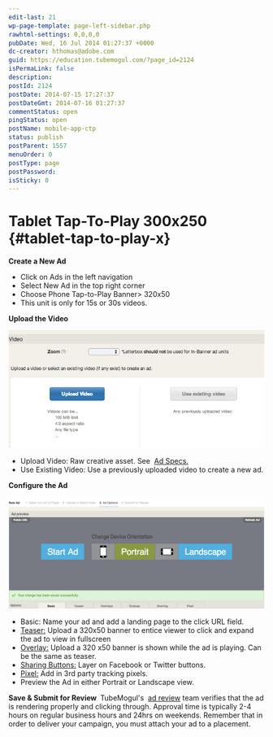 ```yaml
---
edit-last: 21
wp-page-template: page-left-sidebar.php
rawhtml-settings: 0,0,0,0
pubDate: Wed, 16 Jul 2014 01:27:37 +0000
dc-creator: hthomas@adobe.com
guid: https://education.tubemogul.com/?page_id=2124
isPermaLink: false
description: 
postId: 2124
postDate: 2014-07-15 17:27:37
postDateGmt: 2014-07-16 01:27:37
commentStatus: open
pingStatus: open
postName: mobile-app-ctp
status: publish
postParent: 1557
menuOrder: 0
postType: page
postPassword: 
isSticky: 0
---
```


# Tablet Tap-To-Play 300x250 {#tablet-tap-to-play-x}

**Create a New Ad&nbsp;**

* Click on Ads in the left navigation
* Select New Ad in the top right corner
* Choose Phone Tap-to-Play&nbsp;Banner> 320x50
* This unit is only for 15s or 30s videos.

**Upload the Video**
  
[ ![Video Uploader](assets/video-uploader1.png)](assets/video-uploader1.png)

* Upload Video: Raw creative asset. See&nbsp; [Ad Specs.](../../../../user-guide/planning/ad-formats/ad-specs.md)
* Use Existing Video: Use a previously uploaded video to create a new ad.

**Configure the Ad&nbsp;**
  
[ ![Mobile App CTP](assets/mobile-app-ctp.png)](assets/mobile-app-ctp.png)

* Basic: Name your ad and add a landing page to the click URL field.
* [Teaser:](/help/user-guide/planning/ad-formats/ad-features-guide/teasers-endcaps.md) Upload a 320x50 banner to entice viewer to click and expand the ad to view in fullscreen
* [Overlay:](/help/user-guide/planning/ad-formats/ad-features-guide/teasers-endcaps.md) Upload a 320 x50 banner is shown while the ad is playing. Can be the same as teaser.
* [Sharing Buttons:](../../../../user-guide/execution/ad-unit-setup/sharing-buttons.md) Layer on Facebook or Twitter buttons.
* [Pixel:](../../../../user-guide/execution/ad-unit-setup/3rd-party-tracking-adserving/tracking-pixels.md)&nbsp;Add in 3rd party tracking pixels.
* Preview the Ad in either Portrait or Landscape view.

**Save & Submit for Review&nbsp;**
TubeMogul's&nbsp; [ad review](../../../../user-guide/execution/ad-unit-setup/ad-reviews.md)&nbsp;team&nbsp;verifies&nbsp;that the ad is rendering properly and clicking through. Approval time is typically 2-4 hours on regular business hours and 24hrs on weekends.
Remember that in order to deliver your campaign, you must attach your ad to a placement. 